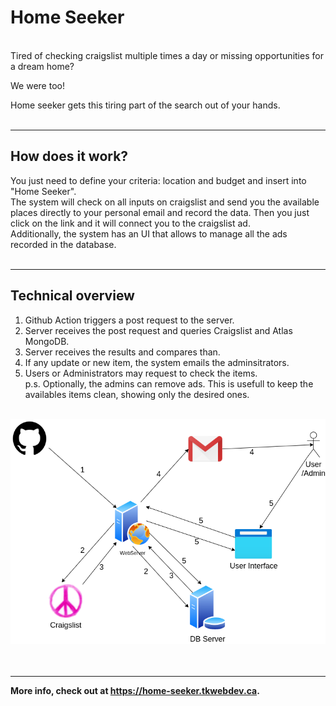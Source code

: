 # **Home Seeker**  
<br>
Tired of checking craigslist multiple times a day or missing opportunities for a dream home? 

We were too!
      
Home seeker gets this tiring part of the search out of your hands. <br><br>

***
## How does it work?
You just need to define your criteria: location and budget and insert into "Home Seeker".  
The system will check on all inputs on craigslist and send you the available places directly to your personal email and record the data. Then you just click on the link and it will connect you to the craigslist ad.  
Additionally, the system has an UI that allows to manage all the ads recorded in the database.<br><br>

***
## Technical overview
1. Github Action triggers a post request to the server.<br>
2. Server receives the post request and queries Craigslist and Atlas MongoDB.<br>
3. Server receives the results and compares than.<br>
4. If any update or new item, the system emails the adminsitrators.<br>
5. Users or Administrators may request to check the items.<br>
p.s. Optionally, the admins can remove ads. This is usefull to keep the availables items clean, showing only the desired ones.<br><br>

![archt](/front-end/src/graphics/architecture.png)<br><br><br>

***
**More info, check out at https://home-seeker.tkwebdev.ca.**
